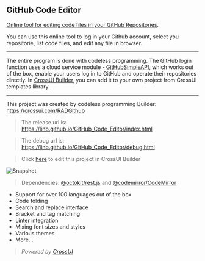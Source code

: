 ## GitHub Code Editor

[Online tool for editing code files in your GitHub Repositories](https://linb.github.io/GitHub_Code_Editor).

You can use this online tool to log in your Github account, select you repositorie, list code files, and edit any file in browser.

<hr>

The entire program is done with codeless programming. The GitHub login function uses a cloud service module - [GitHubSimpleAPI](https://github.com/linb/CrossUI_Assets/tree/master/assets/modules/Services/xui_module_tpl_GitHubAPISimple), which works out of the box, enable your users log in to GitHub and operate their repositories directly. In [CrossUI Builder](https://crossui.com/RADGithub), you can add it to your own project from CrossUI templates library.

<hr>

This project was created by codeless programming Builder: https://crossui.com/RADGithub <br>

> The release url is: https://linb.github.io/GitHub_Code_Editor/index.html

> The debug url is: https://linb.github.io/GitHub_Code_Editor/debug.html

> Click [here](https://crossui.com/RADGithub/#!from=github&owner=linb&repo=GitHub_Code_Editor) to edit this project in CrossUI Builder

![Snapshot](https://raw.githubusercontent.com/linb/GitHub_Code_Editor/master/snapshot.png)

> Dependencies: [@octokit/rest.js](https://github.com/octokit/rest.js) and  [@codemirror/CodeMirror](https://github.com/codemirror/CodeMirror) 
* Support for over 100 languages out of the box
* Code folding
* Search and replace interface
* Bracket and tag matching
* Linter integration
* Mixing font sizes and styles
* Various themes
* More...

> <i style="text-align:right;">Powered by [CrossUI](https://crossui.com)</i>
